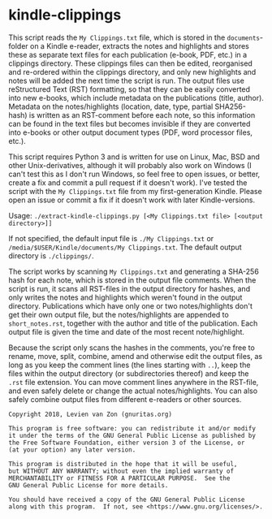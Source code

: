 # kindle-clippings

This script reads the `My Clippings.txt` file, which is stored in the `documents`-folder on a Kindle e-reader, extracts the notes and highlights and stores these as separate text files for each publication (e-book, PDF, etc.) in a clippings directory. These clippings files can then be edited, reorganised and re-ordered within the clippings directory, and only new highlights and notes will be added the next time the script is run. The output files use reStructured Text (RST) formatting, so that they can be easily converted into new e-books, which include metadata on the publications (title, author). Metadata on the notes/highlights (location, date, type, partial SHA256-hash) is written as an RST-comment before each note, so this information can be found in the text files but becomes invisible if they are converted into e-books or other output document types (PDF, word processor files, etc.).

This script requires Python 3 and is written for use on Linux, Mac, BSD and other Unix-derivatives, although it will probably also work on Windows (I can't test this as I don't run Windows, so feel free to open issues, or better, create a fix and commit a pull request if it doesn't work). I've tested the script with the `My Clippings.txt` file from my first-generation Kindle. Please open an issue or commit a fix if it doesn't work with later Kindle-versions.

Usage: `./extract-kindle-clippings.py [<My Clippings.txt file> [<output directory>]]`

If not specified, the default input file is `./My Clippings.txt` or `/media/$USER/Kindle/documents/My Clippings.txt`. The default output directory is `./clippings/`.

The script works by scanning `My Clippings.txt` and generating a SHA-256 hash for each note, which is stored in the output file comments. When the script is run, it scans all RST-files in the output directory for hashes, and only writes the notes and highlights which weren't found in the output directory. Publications which have only one or two notes/highlights don't get their own output file, but the notes/highlights are appended to `short_notes.rst`, together with the author and title of the publication. Each output file is given the time and date of the most recent note/highlight.

Because the script only scans the hashes in the comments, you're free to rename, move, split, combine, amend and otherwise edit the output files, as long as you keep the comment lines (the lines starting with `..`), keep the files within the output directory (or subdirectories thereof) and keep the `.rst` file extension. You can move comment lines anywhere in the RST-file, and even safely delete or change the actual notes/highlights. You can also safely combine output files from different e-readers or other sources.


    Copyright 2018, Levien van Zon (gnuritas.org)

    This program is free software: you can redistribute it and/or modify
    it under the terms of the GNU General Public License as published by
    the Free Software Foundation, either version 3 of the License, or
    (at your option) any later version.

    This program is distributed in the hope that it will be useful,
    but WITHOUT ANY WARRANTY; without even the implied warranty of
    MERCHANTABILITY or FITNESS FOR A PARTICULAR PURPOSE.  See the
    GNU General Public License for more details.

    You should have received a copy of the GNU General Public License
    along with this program.  If not, see <https://www.gnu.org/licenses/>.

